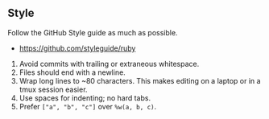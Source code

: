 ## Style

Follow the GitHub Style guide as much as possible.

* https://github.com/styleguide/ruby

1. Avoid commits with trailing or extraneous whitespace.
2. Files should end with a newline.
3. Wrap long lines to ~80 characters.  This makes editing on a laptop or in a
   tmux session easier.
4. Use spaces for indenting; no hard tabs.
5. Prefer `["a", "b", "c"]` over `%w(a, b, c)`.

